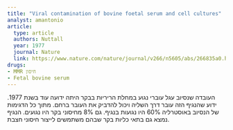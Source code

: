 ```yaml
---
title: "Viral contamination of bovine foetal serum and cell cultures"
analyst: amantonio
article:
  type: article
  authors: Nuttall
  year: 1977
  journal: Nature
  link: https://www.nature.com/nature/journal/v266/n5605/abs/266835a0.html
drugs:
- MMR חיסון
- Fetal bovine serum
---
```


העובדה שנסיוב עגל עוברי נגוע במחלת הריריות בבקר היתה ידועה עוד בשנת 1977. ידוע שהנגיף הזה עובר דרך השליה ויכול להדביק את העובר ברחם. מתוך כל הדגימות של הנסיוב באוסטרליה 60% היו נגועות בנגיף. גם 8% מחיסוני בקר היו נגועים.
הנגיף נמצא גם בתאי כליות בקר שבהם משתמשים לייצור חיסוני חצבת.
